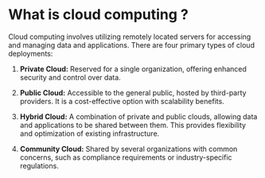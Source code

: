 # What is cloud computing ?

Cloud computing involves utilizing remotely located servers for accessing and managing data and applications. There are four primary types of cloud deployments:

1. **Private Cloud:** Reserved for a single organization, offering enhanced security and control over data.

2. **Public Cloud:** Accessible to the general public, hosted by third-party providers. It is a cost-effective option with scalability benefits.

3. **Hybrid Cloud:** A combination of private and public clouds, allowing data and applications to be shared between them. This provides flexibility and optimization of existing infrastructure.

4. **Community Cloud:** Shared by several organizations with common concerns, such as compliance requirements or industry-specific regulations.
 
